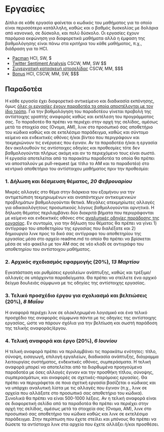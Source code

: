 # Εργασίες

Δίπλα σε κάθε εργασία φαίνεται ο κωδικός του μαθήματος για το οποίο είναι περισσότερο κατάλληλη, καθώς και ο βαθμός δυσκολίας με δολάρια από κανονικό, σε δύσκολο, και πολύ δύσκολο. Οι εργασίες έχουν παρόμοια εκφώνηση για διαφορετικά μαθήματα αλλά η έμφαση της βαθμολόγησης είναι πάνω στα κριτήρια του κάθε μαθήματος, π.χ., διάδραση για το HCI.

* [Pacman](pacman/) HCI, SW, $
* [Twitter Sentiment Analysis](tweetSentimentStreamGlobe/) CSCW, MM, SW $$
* [Συνεργατική κατασκευή ιστοσελίδας](sitedi/) CSCW, ΜΜ, $$$
* [Bonus](bonus/) HCI, CSCW, MM, SW, $$$

## Παραδοτέα
Η κάθε εργασία έχει διαφορετικό αντικείμενο και διαδικασία εκπόνησης, όμως [όλες οι εργασίες έχουν παραδοτέα τα οποία αποστέλονται με τον ίδιο τρόπο](https://courses-ionio.github.io/help). Για την βαθμολόγηση του παραδοτέου γίνεται προβολή της αντίστοιχης γραπτής αναφοράς καθώς και εκτέλεση του προγράμματος σας. Το παραδοτέο θα πρέπει να περιέχει στην αρχή της σελίδας, αμέσως μετά τα στοιχεία σας (Ονομα, ΑΜ), λινκ στο προσωπικό σας αποθετήριο του κώδικα καθώς και σε εκτελέσιμο παράδειγμα, καθώς και σύντομο κείμενο και ενδεικτικές οθόνες ή/και βίντεο που περιγράφουν και τεκμηριώνουν τις ενέργειες που έγιναν. Αν τα παραδοτέα ή/και η εργασία δεν ακολουθούν τις αντίστοιχες οδηγίες και προθεσμίες τότε δεν βαθμολογούνται πλήρως ακόμη και αν το περιεχόμενο τους είναι σωστό. Η εργασία αποτελείται από τα παρακάτω παραδοτέα τα οποία θα πρέπει να αποσταλούν με pull-request (με τίτλο το ΑΜ και το παραδοτέο) στο κεντρικό αποθετήριο του αντίστοιχου μαθήματος πριν την προθεσμία:

### 1. Δήλωση και δέσμευση θέματος, *20 Φεβρουαρίου*

Μικρές αλλαγές στο θέμα στην διάρκεια του εξαμήνου για την αντιμετώπιση τεκμηριωμένων και αναπάντεχων αντικειμενικών προβλημάτων βαθμολογούνται θετικά. Μεγάλες ατεκμηρίωτες αλλαγές για αδικαιολόγητους προσωπικούς λόγους βαθμολογούνται αρνητικά. Η δήλωση θέματος περιλαμβάνει δύο διακριτά βήματα που περιγράφονται με κείμενο και ενδεικτικές οθόνες στις [αναλυτικές οδηγίες παράδοσης της εργασίας](https://courses-ionio.github.io/help/guide/). Εν συντομία, για την δήλωση του θέματος θα πρέπει να γίνει 1) αντίγραφο του αποθετηρίου της εργασίας που διαλέξατε και 2) δημιουργία λινκ προς το δικό σας αντίγραφο του αποθετηρίου της εργασίας μέσα στο αρχείο readme.md το οποίο θα πρέπει να βρίσκεται μέσα σε νέο φακέλο με τον ΑΜ σας σε νέο κλαδί σε αντιγράφο του αποθετηρίου του αντίστοιχου μαθήματος.

### 2. Aρχικός σχεδιασμός εφαρμογής (20%),  *13 Μαρτίου*

Eγκατάσταση και ρυθμίσεις εργαλείων ανάπτυξης, καθώς και τρέξιμο/αλλαγές σε υπάρχοντα παραδείγματα. Θα πρέπει να στείλετε ένα αρχικό δείγμα δουλειάς σύμφωνα με τις οδηγίες της αντίστοιχης εργασίας. 

### 3. Τελικό προσχέδιο έργου για σχολιασμό και βελτιώσεις (20%), *8 Μαΐου*

Η αναφορά περιέχει λινκ σε ολοκληρωμένο λογισμικό και ένα τελικό προσχέδιο της αναφοράς σύμφωνα πάντα με τις οδηγίες της αντίστοιχης εργασίας, ώστε να πάρουν σχόλια για την βελτίωση και σωστή παράδοση της τελικής αναφοράς/έργου.

### 4. Τελική αναφορά και έργο (20%), *6 Ιουνίου*

Η τελική αναφορά πρέπει να περιλαμβάνει τις παρακάτω ενότητες: τίτλο, σύνοψη, εισαγωγή, επιλογή εργαλείων, διαδικασία ανάπτυξης, διάγραμμα λειτουργίας συστήματος, ενδεικτικές οθόνες, συμπεράσματα. Η τελική αναφορά μπορεί να αποτελείται από τα διορθωμένα προηγούμενα παραδοτέα με όσες αλλαγές έγιναν και την προσθήκη τίτλου, σύνοψης, συμπερασμάτων, και αναφορές σε σχετικές-παρόμοιες εργασίες. Θα πρέπει να περιγράφεται σε ποια σχετική εργασία βασίζεται ο κώδικας και να υπάρχει αναλυτική λίστα με τις αλλαγές που έγιναν (π.χ., λινκ σε αρχεία που αλλάξατε στο προσωπικό σας αποθετήριο του κώδικα). Συνολικά θα πρέπει να είναι 500-1000 λέξεις. Αν η τελική αναφορά είναι σε διαφορετική σελίδα από τα παραδοτέα θα πρέπει να περιέχει στην αρχή της σελίδας, αμέσως μετά τα στοιχεία σας (Ονομα, ΑΜ), λινκ στο προσωπικό σας αποθετήριο του κώδικα καθώς και λινκ σε εκτελέσιμο παράδειγμα. Στην περίπτωση που έχετε στείλει και μπόνους θα πρέπει να δώσετε τα αντίστοιχα λινκ στα αρχεία που έχετε αλλάξει ή/και προσθέσει.
